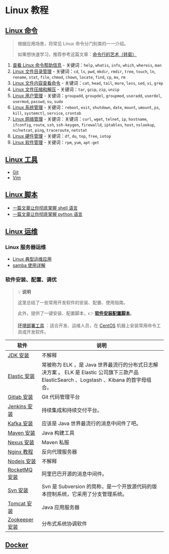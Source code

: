 # Linux 教程

## [Linux 命令](linux/cli)

> 根据应用场景，将常见 Linux 命令分门别类的一一介绍。
>
> 如果想快速学习，推荐参考这篇文章：[命令行的艺术（转载）](linux/cli/命令行的艺术.md)

1. [查看 Linux 命令帮助信息](linux/cli/01.查看Linux命令帮助信息.md) - 关键词：`help`, `whatis`, `info`, `which`, `whereis`, `man`
2. [Linux 文件目录管理](linux/cli/02.Linux文件目录管理.md) - 关键词：`cd`, `ls`, `pwd`, `mkdir`, `rmdir`, `tree`, `touch`, `ln`, `rename`, `stat`, `file`, `chmod`, `chown`, `locate`, `find`, `cp`, `mv`, `rm`
3. [Linux 文件内容查看命令](linux/cli/03.Linux文件内容查看编辑.md) - 关键词：`cat`, `head`, `tail`, `more`, `less`, `sed`, `vi`, `grep`
4. [Linux 文件压缩和解压](linux/cli/04.Linux文件压缩和解压.md) - 关键词：`tar`, `gzip`, `zip`, `unzip`
5. [Linux 用户管理](linux/cli/05.Linux用户管理.md) - 关键词：`groupadd`, `groupdel`, `groupmod`, `useradd`, `userdel`, `usermod`, `passwd`, `su`, `sudo`
6. [Linux 系统管理](linux/cli/06.Linux系统管理.md) - 关键词：`reboot`, `exit`, `shutdown`, `date`, `mount`, `umount`, `ps`, `kill`, `systemctl`, `service`, `crontab`
7. [Linux 网络管理](linux/cli/07.Linux网络管理.md) - 关键词：关键词：`curl`, `wget`, `telnet`, `ip`, `hostname`, `ifconfig`, `route`, `ssh`, `ssh-keygen`, `firewalld`, `iptables`, `host`, `nslookup`, `nc`/`netcat`, `ping`, `traceroute`, `netstat`
8. [Linux 硬件管理](linux/cli/08.Linux硬件管理.md) - 关键词：`df`, `du`, `top`, `free`, `iotop`
9. [Linux 软件管理](linux/cli/09.Linux软件管理.md) - 关键词：`rpm`, `yum`, `apt-get`

## [Linux 工具](linux/tool)

- [Git](linux/tool/git)
- [Vim](linux/tool/vim.md)

## [Linux 脚本](lang)

- [一篇文章让你彻底掌握 shell 语言](lang/shell.md)
- [一篇文章让你彻底掌握 python 语言](lang/python.md)

## [Linux 运维](linux/ops)

### Linux 服务器运维

- [Linux 典型运维应用](linux/ops/linux典型运维应用.md)
- [samba 使用详解](linux/ops/samba使用详解.md)

### 软件安装、配置、调优

> :bulb: **说明**
>
> 这里总结了一些常用开发软件的安装、配置、使用指南。
>
> 此外，提供了一键安装、配置脚本，:point_right: [**软件安装配置脚本**](https://github.com/dunwu/linux-tutorial/tree/master/codes/linux/soft)。
>
> [环境部署工具](https://github.com/dunwu/linux-tutorial/tree/master/codes/deploy) ：适合开发、运维人员，在 [CentOS](https://www.centos.org/) 机器上安装常用命令工具或开发软件。

| 软件                                                                                                        | 说明                                                                                                                                      |
| ----------------------------------------------------------------------------------------------------------- | ----------------------------------------------------------------------------------------------------------------------------------------- |
| [JDK 安装](linux/soft/jdk.md)                                                                               | 不解释                                                                                                                                    |
| [Elastic 安装](linux/soft/elastic)                                                                          | 常被称为 ELK ，是 Java 世界最流行的分布式日志解决方案 。 ELK 是 Elastic 公司旗下三款产品 ElasticSearch 、Logstash 、Kibana 的首字母组合。 |
| [Gitlab 安装](linux/soft/kafka.md)                                                                          | Git 代码管理平台                                                                                                                          |
| [Jenkins 安装](linux/soft/jenkins.md)                                                                       | 持续集成和持续交付平台。                                                                                                                  |
| [Kafka 安装](linux/soft/kafka.md)                                                                           | 应该是 Java 世界最流行的消息中间件了吧。                                                                                                  |
| [Maven 安装](https://github.com/dunwu/java-tutorial/blob/master/docs/javatool/build/maven/maven-install.md) | Java 构建工具                                                                                                                             |
| [Nexus 安装](https://github.com/dunwu/java-tutorial/blob/master/docs/javatool/build/maven/nexus.md)         | Maven 私服                                                                                                                                |
| [Nginx 教程](https://github.com/dunwu/nginx-tutorial)                                                       | 反向代理服务器                                                                                                                            |
| [Nodejs 安装](linux/soft/nodejs.md)                                                                         | 不解释                                                                                                                                    |
| [RocketMQ 安装](linux/soft/rocketmq.md)                                                                     | 阿里巴巴开源的消息中间件。                                                                                                                |
| [Svn 安装](linux/soft/svn.md)                                                                               | Svn 是 Subversion 的简称，是一个开放源代码的版本控制系统，它采用了分支管理系统。                                                          |
| [Tomcat 安装](linux/soft/tomcat.md)                                                                         | Java 应用服务器                                                                                                                           |
| [Zookeeper 安装](linux/soft/zookeeper.md)                                                                   | 分布式系统协调软件                                                                                                                        |

## [Docker](docker)
